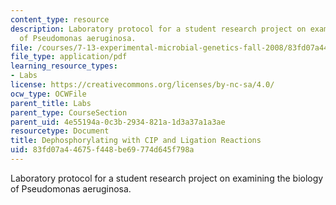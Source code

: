 ```yaml
---
content_type: resource
description: Laboratory protocol for a student research project on examining the biology
  of Pseudomonas aeruginosa.
file: /courses/7-13-experimental-microbial-genetics-fall-2008/83fd07a44675f448be69774d645f798a_MIT7_13f08_lab07_Protocol_Dephosphorylating.pdf
file_type: application/pdf
learning_resource_types:
- Labs
license: https://creativecommons.org/licenses/by-nc-sa/4.0/
ocw_type: OCWFile
parent_title: Labs
parent_type: CourseSection
parent_uid: 4e55194a-0c3b-2934-821a-1d3a37a1a3ae
resourcetype: Document
title: Dephosphorylating with CIP and Ligation Reactions
uid: 83fd07a4-4675-f448-be69-774d645f798a
---
```

Laboratory protocol for a student research project on examining the biology of Pseudomonas aeruginosa.